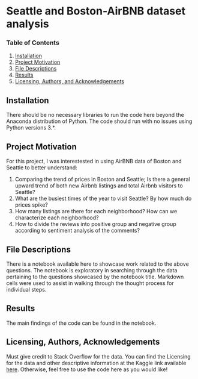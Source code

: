 # Seattle and Boston-AirBNB dataset analysis
### Table of Contents

1. [Installation](#installation)
2. [Project Motivation](#motivation)
3. [File Descriptions](#files)
4. [Results](#results)
5. [Licensing, Authors, and Acknowledgements](#licensing)

## Installation <a name="installation"></a>

There should be no necessary libraries to run the code here beyond the Anaconda distribution of Python.  The code should run with no issues using Python versions 3.*.

## Project Motivation<a name="motivation"></a>

For this project, I was interestested in using AirBNB data of Boston and Seattle to better understand:  
1. Comparing the trend of prices in Boston and Seattle; Is there a general upward trend of both new Airbnb listings and total Airbnb visitors to Seattle? 
2. What are the busiest times of the year to visit Seattle? By how much do prices spike? 
3. How many listings are there for each neighborhood? How can we characterize each neighborhood?
4. How to divide the reviews into positive group and negative group according to sentiment analysis of the comments?

## File Descriptions <a name="files"></a>

There is a notebook available here to showcase work related to the above questions. The notebook is exploratory in searching through the data pertaining to the questions showcased by the notebook title.  Markdown cells were used to assist in walking through the thought process for individual steps.  

## Results<a name="results"></a>

The main findings of the code can be found in the notebook.

## Licensing, Authors, Acknowledgements<a name="licensing"></a>

Must give credit to Stack Overflow for the data.  You can find the Licensing for the data and other descriptive information at the Kaggle link available [here](https://www.kaggle.com/airbnb/seattle).  Otherwise, feel free to use the code here as you would like! 

